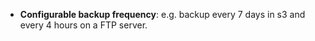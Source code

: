 - **Configurable backup frequency**: e.g. backup every 7 days in s3 and every 4 hours on a FTP server.